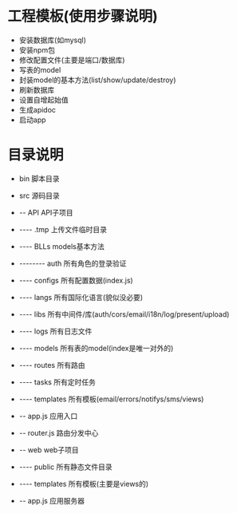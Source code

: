 # 工程模板(使用步骤说明)
- 安装数据库(如mysql)
- 安装npm包
- 修改配置文件(主要是端口/数据库)
- 写表的model
- 封装model的基本方法(list/show/update/destroy)
- 刷新数据库
- 设置自增起始值
- 生成apidoc
- 启动app

# 目录说明
- bin 脚本目录
- src 源码目录
- -- API API子项目
- ---- .tmp 上传文件临时目录
- ---- BLLs models基本方法
- --------  auth 所有角色的登录验证
- ---- configs 所有配置数据(index.js)
- ---- langs 所有国际化语言(貌似没必要)
- ---- libs 所有中间件/库(auth/cors/email/i18n/log/present/upload)
- ---- logs 所有日志文件
- ---- models 所有表的model(index是唯一对外的)
- ---- routes 所有路由
- ---- tasks 所有定时任务
- ---- templates 所有模板(email/errors/notifys/sms/views)
- -- app.js 应用入口
- -- router.js 路由分发中心

- -- web web子项目
- ---- public 所有静态文件目录
- ---- templates 所有模板(主要是views的)
- -- app.js 应用服务器